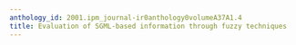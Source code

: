 ```yaml
---
anthology_id: 2001.ipm_journal-ir0anthology0volumeA37A1.4
title: Evaluation of SGML-based information through fuzzy techniques
---
```

